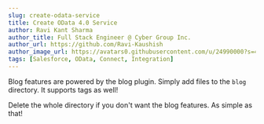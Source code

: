 ```yaml
---
slug: create-odata-service
title: Create OData 4.0 Service
author: Ravi Kant Sharma
author_title: Full Stack Engineer @ Cyber Group Inc.
author_url: https://github.com/Ravi-Kaushish
author_image_url: https://avatars0.githubusercontent.com/u/24990000?s=400&u=dbce2090b78b7108c7cbad0d1bf8fa2c8044c9d8&v=4
tags: [Salesforce, OData, Connect, Integration]
---
```


Blog features are powered by the blog plugin. Simply add files to the `blog` directory. It supports tags as well!

Delete the whole directory if you don't want the blog features. As simple as that!

